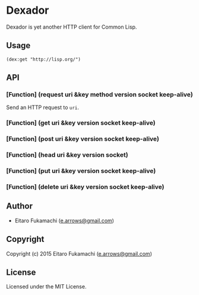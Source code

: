 # Dexador

Dexador is yet another HTTP client for Common Lisp.

## Usage

```common-lisp
(dex:get "http://lisp.org/")
```

## API

### \[Function\] (request uri &key method version socket keep-alive)

Send an HTTP request to `uri`.

### \[Function\] (get uri &key version socket keep-alive)

### \[Function\] (post uri &key version socket keep-alive)

### \[Function\] (head uri &key version socket)

### \[Function\] (put uri &key version socket keep-alive)

### \[Function\] (delete uri &key version socket keep-alive)

## Author

* Eitaro Fukamachi (e.arrows@gmail.com)

## Copyright

Copyright (c) 2015 Eitaro Fukamachi (e.arrows@gmail.com)

## License

Licensed under the MIT License.
